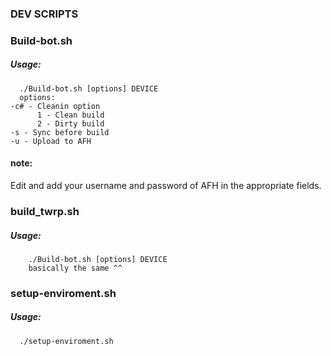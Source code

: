 ### DEV SCRIPTS

### Build-bot.sh
##### Usage:
      ./Build-bot.sh [options] DEVICE
      options:
    -c# - Cleanin option
          1 - Clean build
          2 - Dirty build
    -s - Sync before build
    -u - Upload to AFH
#### note:
Edit and add your username and password of AFH in the appropriate fields.

### build_twrp.sh
##### Usage:
        ./Build-bot.sh [options] DEVICE
        basically the same ^^

### setup-enviroment.sh
##### Usage:
      ./setup-enviroment.sh
